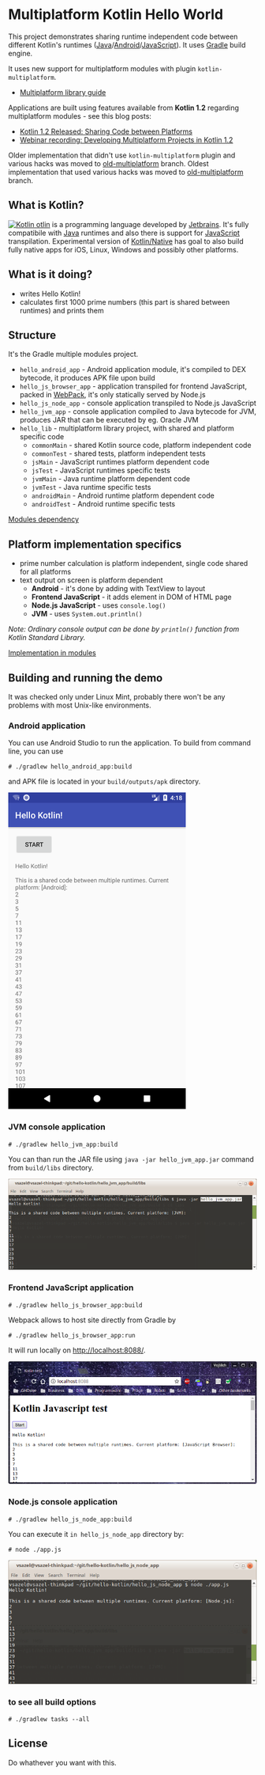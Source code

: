 # Multiplatform Kotlin Hello World

This project demonstrates sharing runtime independent code between different Kotlin's runtimes ([Java](http://www.java.com)/[Android](https://developer.android.com/index.html)/[JavaScript](https://en.wikipedia.org/wiki/JavaScript)). It uses [Gradle](http://gradle.org/) build engine.

It uses new support for multiplatform modules with plugin `kotlin-multiplatform`.
* [Multiplatform library guide](https://kotlinlang.org/docs/tutorials/multiplatform-library.html) 

Applications are built using features available from **Kotlin 1.2** regarding multiplatform modules - see this blog posts:
* [Kotlin 1.2 Released: Sharing Code between Platforms](https://blog.jetbrains.com/kotlin/2017/11/kotlin-1-2-released/)
* [Webinar recording: Developing Multiplatform Projects in Kotlin 1.2](https://blog.jetbrains.com/kotlin/2017/12/webinar-recording-developing-multiplatform-projects-in-kotlin-1-2/)

Older implementation that didn't use `kotlin-multiplatform` plugin and various hacks was moved to [old-multiplatform](https://github.com/wojta/hello-kotlin/tree/old-platform-modules) branch.
Oldest implementation that used various hacks was moved to [old-multiplatform](https://github.com/wojta/hello-kotlin/tree/old-multiplatform) branch.

## What is Kotlin?
[![Kotlin](https://upload.wikimedia.org/wikipedia/commons/b/b5/Kotlin-logo.png)
otlin](http://kotlinlang.org) is a programming language developed by [Jetbrains](https://www.jetbrains.com/). It's fully compatibile with [Java](http://www.java.com) runtimes and also there is support for [JavaScript](https://en.wikipedia.org/wiki/JavaScript) transpilation. Experimental version of [Kotlin/Native](https://kotlinlang.org/docs/reference/native-overview.html) has goal to also build fully native apps for iOS, Linux, Windows and possibly other platforms.

## What is it doing?
* writes Hello Kotlin!
* calculates first 1000 prime numbers (this part is shared between runtimes) and prints them


## Structure
It's the Gradle multiple modules project. 

* ``hello_android_app`` - Android application module, it's compiled to DEX bytecode, it produces APK file upon build
* ``hello_js_browser_app`` - application transpiled for frontend JavaScript, packed in [WebPack](https://webpack.js.org/), it's only statically served by Node.js
* ``hello_js_node_app`` - console application transpiled to Node.js JavaScript 
* ``hello_jvm_app`` - console application compiled to Java bytecode for JVM, produces JAR that can be executed by eg. Oracle JVM
* ``hello_lib`` - multiplatform library project, with shared and platform specific code
    * ``commonMain`` - shared Kotlin source code, platform independent code
    * ``commonTest`` - shared tests, platform independent tests
    * ``jsMain`` - JavaScript runtimes platform dependent code
    * ``jsTest`` - JavaScript runtimes specific tests
    * ``jvmMain`` - Java runtime platform dependent code
    * ``jvmTest`` - Java runtime specific tests 
    * ``androidMain`` - Android runtime platform dependent code
    * ``androidTest`` - Android runtime specific tests

[Modules dependency](.images/diagram_simple.png)

## Platform implementation specifics
* prime number calculation is platform independent, single code shared for all platforms 
* text output on screen is platform dependent 
    * **Android** - it's done by adding with TextView to layout
    * **Frontend JavaScript** - it adds element in DOM of HTML page
    * **Node.js JavaScript** - uses `console.log()`
    * **JVM** -  uses `System.out.println()`

_Note: Ordinary console output can be done by `println()` function from Kotlin Standard Library._

[Implementation in modules](.images/diagram_detailed.png)

## Building and running the demo
It was checked only under Linux Mint, probably there won't be any problems with most Unix-like environments.

### Android application 
You can use Android Studio to run the application. To build from command line, you can use

    # ./gradlew hello_android_app:build

and APK file is located in your ``build/outputs/apk`` directory.

![Hello Android](.images/hello_android.png)
    
### JVM console application

    # ./gradlew hello_jvm_app:build

You can than run the JAR file using `java -jar hello_jvm_app.jar` command from ``build/libs`` directory. 

![Hello JVM](.images/hello_jvm.png)

### Frontend JavaScript application

    # ./gradlew hello_js_browser_app:build

Webpack allows to host site directly from Gradle by

    # ./gradlew hello_js_browser_app:run 
    
It will run locally on [http://localhost:8088/](http://localhost:8088/). 

![Hello JavaScript Browser](.images/hello_js_browser.png)

### Node.js console application

    # ./gradlew hello_js_node_app:build

You can execute it `in hello_js_node_app` directory by:

    # node ./app.js

![Hello JavaScript Node.js](.images/hello_js_node.png)

    
### to see all build options    
    
    # ./gradlew tasks --all
    
## License
Do whathever you want with this. 
